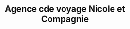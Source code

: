 ---
title: "Agence cde voyage Nicole et Compagnie"
url: /vaudreuil-dorion/agence-cde-voyage-nicole-et-compagnie/
shop: travel agency
---